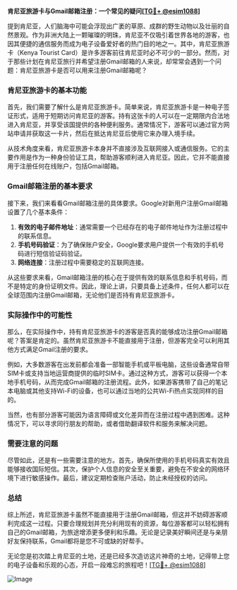 **肯尼亚旅游卡与Gmail邮箱注册：一个常见的疑问[[TG💪+ @esim1088](https://t.me/s/esim1088)]**

提到肯尼亚，人们脑海中可能会浮现出广袤的草原、成群的野生动物以及壮丽的自然景观。作为非洲大陆上一颗璀璨的明珠，肯尼亚不仅吸引着世界各地的游客，也因其便捷的通信服务而成为电子设备爱好者的热门目的地之一。其中，肯尼亚旅游卡（Kenya Tourist Card）是许多游客前往肯尼亚时必不可少的一部分。然而，对于那些计划在肯尼亚旅行并希望注册Gmail邮箱的人来说，却常常会遇到一个问题：肯尼亚旅游卡是否可以用来注册Gmail邮箱呢？

### 肯尼亚旅游卡的基本功能

首先，我们需要了解什么是肯尼亚旅游卡。简单来说，肯尼亚旅游卡是一种电子签证形式，适用于短期访问肯尼亚的游客。持有这张卡的人可以在一定期限内合法地进入肯尼亚，并享受该国提供的各种便利服务。通常情况下，游客可以通过官方网站申请并获取这一卡片，然后在抵达肯尼亚后使用它来办理入境手续。

从技术角度来看，肯尼亚旅游卡本身并不直接涉及互联网接入或通信服务。它的主要作用是作为一种身份验证工具，帮助游客顺利进入肯尼亚。因此，它并不能直接用于注册任何在线账户，包括Gmail邮箱。

### Gmail邮箱注册的基本要求

接下来，我们来看看Gmail邮箱注册的具体要求。Google对新用户注册Gmail邮箱设置了几个基本条件：

1. **有效的电子邮件地址**：通常需要一个已经存在的电子邮件地址作为注册过程中的联系信息。
2. **手机号码验证**：为了确保账户安全，Google要求用户提供一个有效的手机号码进行短信验证码验证。
3. **网络连接**：注册过程中需要稳定的互联网连接。

从这些要求来看，Gmail邮箱注册的核心在于提供有效的联系信息和手机号码，而不是特定的身份证明文件。因此，理论上讲，只要具备上述条件，任何人都可以在全球范围内注册Gmail邮箱，无论他们是否持有肯尼亚旅游卡。

### 实际操作中的可能性

那么，在实际操作中，持有肯尼亚旅游卡的游客是否真的能够成功注册Gmail邮箱呢？答案是肯定的。虽然肯尼亚旅游卡不能直接用于注册，但游客完全可以利用其他方式满足Gmail注册的要求。

例如，大多数游客在出发前都会准备一部智能手机或平板电脑，这些设备通常自带SIM卡或支持当地运营商提供的临时SIM卡。通过这种方式，游客可以获得一个本地手机号码，从而完成Gmail邮箱的注册流程。此外，如果游客携带了自己的笔记本电脑或其他支持Wi-Fi的设备，也可以通过当地的公共Wi-Fi热点实现同样的目的。

当然，也有部分游客可能因为语言障碍或文化差异而在注册过程中遇到困难。这种情况下，可以寻求同行朋友的帮助，或者借助翻译软件和服务来解决问题。

### 需要注意的问题

尽管如此，还是有一些需要注意的地方。首先，确保所使用的手机号码真实有效且能够接收国际短信。其次，保护个人信息的安全至关重要，避免在不安全的网络环境下进行敏感操作。最后，建议定期检查账户活动，防止未经授权的访问。

### 总结

综上所述，肯尼亚旅游卡虽然不能直接用于注册Gmail邮箱，但这并不妨碍游客顺利完成这一过程。只要合理规划并充分利用现有的资源，每位游客都可以轻松拥有自己的Gmail邮箱，为旅途增添更多便利和乐趣。无论是记录美好瞬间还是与亲朋好友保持联系，Gmail都将是您不可或缺的好帮手。

无论您是初次踏上肯尼亚的土地，还是已经多次造访这片神奇的土地，记得带上您的电子设备和乐观的心态，开启一段难忘的旅程吧！[[TG💪+ @esim1088](https://t.me/s/esim1088)]

![Image](https://i.postimg.cc/4NQfJmqS/Snipaste-2025-05-13-00-14-12.png)